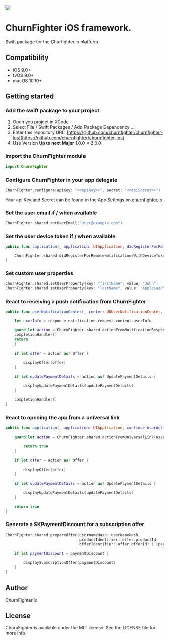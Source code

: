 ![](https://github.com/churnfighter/churnfighter-ios/workflows/UnitTests/badge.svg)
# ChurnFighter iOS framework. 
Swift package for the Churfighter.io platform

## <a name="requirements"></a>Compatibility

- iOS 9.0+
- tvOS 9.0+
- macOS 10.10+

## <a name="usage"></a>Getting started

### Add the swift package to your project

1. Open you project in XCode
2. Select File / Swift Packages / Add Package Dependency ...
3. Enter this repository URL: [https://github.com/churnfighter/churnfighter-ios](https://github.com/churnfighter/churnfighter-ios)
4. Use Version **Up to next Major** 1.0.0 < 2.0.0

### Import the ChurnFighter module

```swift
import ChurnFighter
```

### Configure ChurnFighter in your app delegate

```swift
ChurnFighter.configure(apiKey: "<<apiKey>>", secret: "<<apiSecret>>")
```
Your api Key and Secret can be found in the App Settings on [churnfighter.io](https://churnfighter.io)
### Set the user email if / when available
```swift
ChurnFighter.shared.setUserEmail("user@example.com")
```

### Set the user device token if / when available
```swift
public func application(_ application: UIApplication, didRegisterForRemoteNotificationsWithDeviceToken deviceToken: Data) {

    ChurnFighter.shared.didRegisterForRemoteNotificationsWithDeviceToken(deviceToken)
}
```
### Set custom user properties
```swift
ChurnFighter.shared.setUserProperty(key: "firstName", value: "John")
ChurnFighter.shared.setUserProperty(key: "lastName", value: "Appleseed")
```
### React to receiving a push notification from ChurnFighter
```swift
public func userNotificationCenter(_ center: UNUserNotificationCenter, didReceive response: UNNotificationResponse, withCompletionHandler completionHandler: @escaping () -> Void) {

    let userInfo = response.notification.request.content.userInfo

    guard let action = ChurnFighter.shared.actionFromNotificationResponse(userInfo: userInfo) else {
    completionHandler()
    return
    }
        
    if let offer = action as? Offer {

        displayOffer(offer)
    }
        
    if let updatePaymentDetails = action as? UpdatePaymentDetails {

        displayUpdatePaymentDetails(updatePaymentDetails)
    }
    
    completionHandler()
}
```
### React to opening the app from a universal link
```swift
public func application(_ application: UIApplication, continue userActivity: NSUserActivity, restorationHandler: @escaping ([UIUserActivityRestoring]?) -> Void) -> Bool {
        
    guard let action = ChurnFighter.shared.actionFromUniversalLink(userActivity: userActivity) else {

        return true
    }
    
    if let offer = action as? Offer {

        displayOffer(offer)
    }
        
    if let updatePaymentDetails = action as? UpdatePaymentDetails {

        displayUpdatePaymentDetails(updatePaymentDetails)
    }
    
    return true
}
```
### Generate a SKPaymentDiscount for a subscription offer
```swift
ChurnFighter.shared.prepareOffer(usernameHash: userNameHash,
                                 productIdentifier: offer.productId,
                                 offerIdentifier: offer.offerId) { (paymentDiscount) in
    
    if let paymentDiscount = paymentDiscount {

        displaySubscriptionOffer(paymentDiscount)
    }
}
```

## <a name="author"></a>Author

ChurnFighter.io 


## <a name="license"></a>License

ChurnFighter is available under the MIT license. See the LICENSE file for more info.
